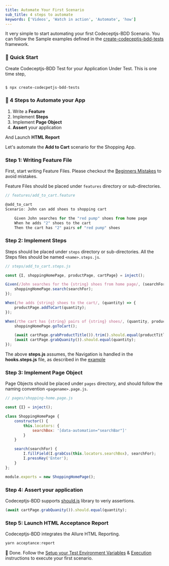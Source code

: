 ```yaml
---
title: Automate Your First Scenario
sub_title: 4 steps to automate
keywords: ['Videos', 'Watch in action', 'Automate', 'how']
---
```


It very simple to start automating your first Codeceptjs-BDD Scenario. You can follow the Sample examples defined in the [create-codeceptjs-bdd-tests](https://github.com/gkushang/codeceptjs-bdd/tree/develop/packages/create-codeceptjs-bdd-tests/acceptance) framework.

### 🚀 Quick Start

Create Codeceptjs-BDD Test for your Application Under Test. This is one time step,

```bash

$ npx create-codecpetjs-bdd-tests

```

### 🧩 4 Steps to Automate your App

1. Write a **Feature**
2. Implement **Steps**
3. Implement **Page Object**
4. **Assert** your application

And Launch **HTML Report**

Let's automate the **Add to Cart** scenario for the Shopping App.

### Step 1: Writing Feature File

First, start writing Feature Files. Please checkout the [Beginners Mistakes](/09-best-practices/1-begineers-mistakes//) to avoid mistakes.

Feature Files should be placed under `features` directory or sub-directories.

```javascript
// features/add_to_cart.feature

@add_to_cart
Scenario: John can add shoes to shopping cart

    Given John searches for the "red pump" shoes from home page
    When he adds "2" shoes to the cart
    Then the cart has "2" pairs of "red pump" shoes


```

### Step 2: Implement Steps

Steps should be placed under `steps` directory or sub-directories. All the Steps files should be named `<name>.steps.js`.

```javascript
// steps/add_to_cart.steps.js

const {I, shoppingHomePage, productPage, cartPage} = inject();

Given(/John searches for the {string} shoes from home page/, (searchFor) => {
    shoppingHomePage.search(searchFor);
});

When(/he adds {string} shoes to the cart/, (quantity) => {
    productPage.addToCart(quantity);
});

When(/the cart has {string} pairs of {string} shoes/, (quantity, productTitle) => {
    shoppingHomePage.goToCart();

    (await cartPage.grabProductTitle()).trim().should.equal(productTitle);
    (await cartPage.grabQuanity()).should.equal(quantity);
});


```

The above **steps.js** assumes, the Navigation is handled in the **hooks.steps.js** file, as described in the [example](https://github.com/gkushang/codeceptjs-bdd/blob/develop/packages/create-codeceptjs-bdd-tests/acceptance/steps/hooks/hooks.js)

### Step 3: Implement Page Object

Page Objects should be placed under `pages` directory, and should follow the naming convention `<pagename>.page.js`.

```javascript
// pages/shopping-home.page.js

const {I} = inject();

class ShoppingHomePage {
    constructor() {
        this.locators: {
            searchBox: '[data-automation="searchBar"]'
        }
    }

    search(searchFor) {
        I.fillField(I.grabCss(this.locators.searchBox), searchFor);
        I.pressKey('Enter');
    }
};

module.exports = new ShoppingHomePage();


```

### Step 4: Assert your application

Codeceptjs-BDD supports [should.js](http://shouldjs.github.io/) library to veriy assertions.

```javascript
(await cartPage.grabQuanity()).should.equal(quantity);
```

### Step 5: Launch HTML Acceptance Report

Codeceptjs-BDD integrates the Allure HTML Reporting.

```javascript
yarn acceptance:report
```

💯 Done. Follow the [Setup your Test Environment Variables](/04-configurations/1-env-variables/) & [Execution](/06-execution/1-run-locally/) instructions to execute your first scenario.

